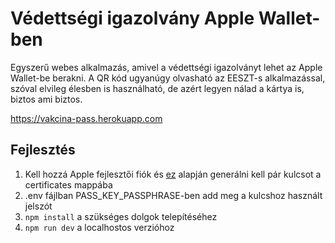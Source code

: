 # Védettségi igazolvány Apple Wallet-ben

Egyszerű webes alkalmazás, amivel a védettségi igazolványt lehet az Apple Wallet-be berakni.
A QR kód ugyanúgy olvasható az EESZT-s alkalmazással, szóval elvileg élesben is használható, de azért legyen nálad a kártya is, biztos ami biztos.

https://vakcina-pass.herokuapp.com

## Fejlesztés

1. Kell hozzá Apple fejlesztői fiók és [ez](https://github.com/alexandercerutti/passkit-generator#certificates) alapján generálni kell pár kulcsot a certificates mappába
2. .env fájlban PASS_KEY_PASSPHRASE-ben add meg a kulcshoz használt jelszót
3. `npm install` a szükséges dolgok telepítéséhez
4. `npm run dev` a localhostos verzióhoz
